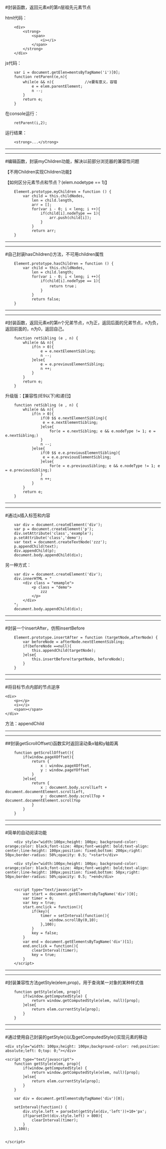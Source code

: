 #封装函数，返回元素e的第n层祖先元素节点
	
html代码：
	
		<div>
			<strong>
				<span>
					<i></i>
				</span>
			</strong>
		</div>



js代码：

		var i = document.getElen=mentsByTagName('i')[0];
		function retParent(e,n){
			while(e && n){  			//e要有意义，容错
				e = elem.parentElement;
				n --;
			}
			return e;
		}

在console运行：

		retParent(i,2);

运行结果：

		<strong>...</strong>

---
---

#编辑函数，封装myChildren功能，解决以前部分浏览器的兼容性问题

【不用Children实现Children功能】

【如何区分元素节点和节点？(elem.nodetype == 1)】

		Element.prototype.myChildren = function () {
			var child = this.childNodes,
				len = child.length,
				arr = [];
				for(var i - 0; i < leng; i ++){
					if(child[i].nodeType == 1){
						arr.push(child[i]);
					}
				}
				return arr;
		}


---
---

#自己封装hasChildren()方法，不可用children属性


		Element.prototype.hasChildren = function () {
			var child = this.childNodes,
				len = child.length;
				for(var i - 0; i < leng; i ++){
					if(child[i].nodeType == 1){
						return true；
					}
				}
				return false;
		}


---
---

#封装函数，返回元素e的第n个兄弟节点，n为正，返回后面的兄弟节点，n为负，返回前面的，n为0，返回自己。
		
		
		function retSibling (e , n) {
			while(e && n){
				if(n > 0){
					e = e.nextElementSibling;
					n --;
				}else{
					e = e.previousElementSibling;
					n ++;
				}
			}
			return e;
		}

升级版：【兼容性(IE9以下)和递归】

		function retSibling (e , n) {
			while(e && n){
				if(n > 0){
					if(0 $$ e.nextElementSibling){
					 e = e.nextElementSibling;
					}else{
						for(e = e.nextSibling; e && e.nodeType != 1; e = e.nextSibling;)
					}
					n --;
				}else{
					if(0 $$ e.e.previousElementSibling){
					 e = e.e.previousElementSibling;
					}else{
						for(e = e.previousSibling; e && e.nodeType != 1; e = e.previousSibling;)
					}
					n ++;
				}
			}
			return e;
		}




---
---


#通过js插入标签和内容
		
		var div = document.createElement('div');
		var p = document.createElement('p');
		div.setAttribute('class','example');
		p.setAttribute('class','demo');
		var text = document.createTextNode('zzz');
		p.appendChild(text);
		div.appendChild(p);
		document.body.appendChild(div);
		
另一种方式：

		var div = document.createElement('div');
		div.innerHTML = "
			<div class = "emample">
				<p class = "demo">
					zzz
				</p>
			</div>
		";
		document.body.appendChild(div);


---
---

#封装一个insertAfter，仿照insertBefore

		Element.prototype.insertAfter = function (targetNode,afterNode) {
			var beforeNode = afterNode.nextElementSibling;
			if(beforeNode ==null){
				this.appendChild(targetNode);
			}else{
				this.insertBefore(targetNode, beforeNode);
			}
		}


---
---

#将目标节点内部的节点逆序

	<div>
		<p></p>
		<i></i>
		<span></span>
	</div>

方法：appendChild 

---
---

##封装getScrollOffset()函数实时返回滚动条x轴和y轴距离

		function getScrollOffset(){
			if(window.pageXOffset){
				return {
					x : window.pageXOffset,
					y : window.pageYOffset
				}
			}else{
				return {
					x : document.body.scrollLeft + document.documentElement.scrollLeft,
					y : document.body.scrollTop + document.documentElement.scrollYop
				}
			}
		}


---
---
 
#简单的自动阅读功能

		
		<div style="width:100px;height: 100px; background-color: orange;color: black;font-size: 40px;font-weight: bold;text-align: center;line-height: 100px;position: fixed;bottom: 200px;right: 50px;border-radius: 50%;opacity: 0.5; ">start</div>

		<div style="width:100px;height: 100px; background-color: orange;color: black;font-size: 40px;font-weight: bold;text-align: center;line-height: 100px;position: fixed;bottom: 50px;right: 50px;border-radius: 50%;opacity: 0.5; ">end</div>
		
		
		<script type="text/javascript">
			var start = document.getElementsByTagName('div')[0];
			var timer = 0;
			var key = true;
			start.onclick = function(){
				if(key){
					timer = setInterval(function(){
						window.scrollBy(0,10);
					},100);
				}
				key = false;
			}
			var end = document.getElementsByTagName('div')[1];
			end.onclick = function(){
				clearInterval(timer);
				key = true;
			}
		</script>


---
---

#封装兼容性方法getStyle(elem,prop)，用于查询某一对象的某种样式值
	
		function getStyle(elem, prop){
			if(window.getComputedStyle) {
				return window.getComputedStyle(elem, null)[prop];
			}else{
				return elem.currentStyle[prop];
			}
		}

---
---

#通过使用自己封装的getStyle()以及getComputedStyle()实现元素的移动

	<div style="width: 100px;height: 100px;background-color: red;position: absolute;left: 0;top: 0;"></div>
	
	<script type="text/javascript">
		function getStyle(elem, prop){
			if(window.getComputedStyle) {
				return window.getComputedStyle(elem, null)[prop];
			}else{
				return elem.currentStyle[prop];
			}
		}
	
		var div = document.getElementsByTagName('div')[0];
	
		setInterval(function() {
			div.style.left = parseInt(getStyle(div,'left'))+10+'px';
			if(parsetInt(div.style.left) > 800){
				clearInterval(timer);
			}
		},100);
	
	
	</script>
